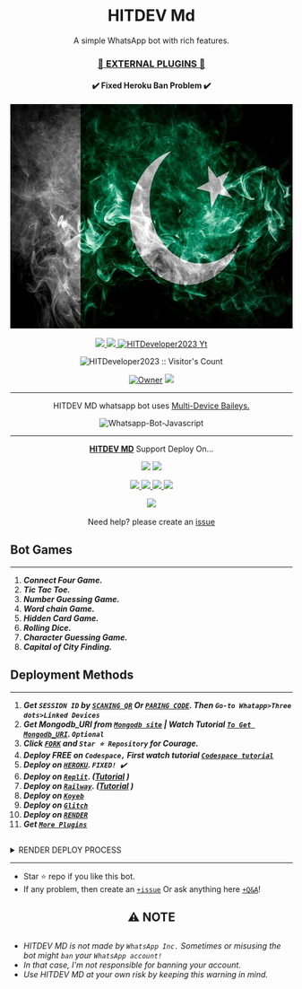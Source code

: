  <h1 align="center"> HITDEV Md </h1> 
<p align="center"> A simple WhatsApp bot with rich features. </p>

 
<h3 align="center"> <a href="https://github.com/HITDeveloper2023/HITDEV-MD-Media">🍫 EXTERNAL PLUGINS 🍫</a></h3> 

<h4 align="center"> ✔️ Fixed Heroku Ban Problem ✔️</h4> 


<p align="center">
  <a href="https://youtube.com/@hitdeveloper2023">
    <img alt="HITDEV MD" height="400" src="/lib/assets/pk.jpg">
  </a>
</p>
    
   
   
<p align="center">
   <a href="https://github.com/HITDeveloper2023/HITDEV-MD/fork">
    <img src="https://img.shields.io/github/forks/HITDeveloper2023/HITDEV-MD?style=flat-square&logo=github&color=darkred">
   </a>
  <a href="https://github.com/HITDeveloper2023/HITDEV-MD/stargazers"> 
     <img src="https://img.shields.io/github/stars/HITDeveloper2023/HITDEV-MD?style=flat-square&logo=github&color=darkred">
 </a>



  <a aria-label="HITDEV_Md is free to use" href="https://youtube.com/@hitdeveloper2023" target="_blank">
    <img alt="HITDeveloper2023 Yt" src="https://img.shields.io/youtube/channel/subscribers/UCU071AMRqcd5mfTdCgJFwPg" target="_blank" />
  </a>

</p>
<p align="center"><img src="https://profile-counter.glitch.me/{HITDeveloper2023}/count.svg" alt="HITDeveloper2023 :: Visitor's Count" /></p>

<p align="center">

 <a href="https://github.com/HITDeveloper2023">
 <img title="Owner" src="https://img.shields.io/badge/HITDeveloper2023-darkred?style=flat-square&logo=github&label=owner"></a>
   <a href="https://github.com/HITDeveloper2023">
    <img src="https://img.shields.io/github/followers/HITDeveloper2023?style=flat-square&logo=github&color=darkred">
  </a>
  

 
 </p>





---




<p align="center"> HITDEV MD whatsapp bot uses
  <a href="https://github.com/adiwajshing/Baileys">Multi-Device Baileys.</a>
</p>
<p align="center">
  <img title="Whatsapp-Bot-Javascript" src="https://img.shields.io/badge/Javascript-363303?style=for-the-badge&logo=javascript&logoColor=c6c631"></img>
</p>

---

<p align="center">
  <a href="https://github.com/HITDeveloper2023/HITDEV-MD"><b>HITDEV MD</b></a> Support Deploy On...
</p>

<p align="center">
  <a href="https://github.com/HITDeveloper2023/HITDEV-MD/blob/main/temp/deploy-on-vps.md"><img src="https://img.shields.io/badge/self hosting-3d1513?style=for-the-badge&logo=serverless&logoColor=FD5750"></a>
  <a href="https://suhail-web01.vercel.app/deploy?platform=railway"><img src="https://img.shields.io/badge/railway-3e164f?style=for-the-badge&logo=railway&logoColor=0B0D0E"></a>
</p>
<p align="center">
  <a href="https://suhail-web01.vercel.app/deploy?platform=heroku"> <img src="https://img.shields.io/badge/heroku-9d7acc?style=for-the-badge&logo=heroku&logoColor=430098"> </a>
  <a href="https://suhail-web01.vercel.app/deploy?platform=repl"  > <img src="https://img.shields.io/badge/replit-253c99?style=for-the-badge&logo=replit&logoColor=F26207"> </a>
  <a href="https://suhail-web01.vercel.app/deploy?platform=koyed" > <img src="https://img.shields.io/badge/koyeb-033604?style=for-the-badge&logo=koyeb&logoColor=white">    </a>
 <a href="https://suhail-web01.vercel.app/deploy?platform=glitch" > <img src="https://img.shields.io/badge/glitch-033604?style=for-the-badge&logo=glitch&logoColor=darkred"></a>
</p>
<p align="center">
  <a href="https://youtu.be/3NdJb6_1cJM"><img src="https://img.shields.io/badge/CodeSpace-green?colorA=%23ff000&colorB=%23017e40&style=for-the-badge&logo=git&logoColor=white"></a>
</p>
<p align="center">Need help? please create an <a href="https://github.com/HITDeveloper2023/HITDEV-MD/issues">issue</a></p>

 



## Bot Games
---
1. ***Connect Four Game.***
2.  ***Tic Tac Toe.***
3.  ***Number Guessing Game.***
4.  ***Word chain Game.***
5.  ***Hidden Card Game.***
6.  ***Rolling Dice.***
7.  ***Character Guessing Game.***
8.  ***Capital of City Finding.***
##


 




    
   
## Deployment Methods
---
1.  ***Get `SESSION ID` by [`SCANING QR`](https://suhail-md-vtsf.onrender.com/) Or [`PARING CODE`](https://suhail-md-vtsf.onrender.com/code). Then `Go-to Whatapp>Three dots>Linked Devices`***
2.  ***Get Mongodb_URI from [`Mongodb site`](https://www.mongodb.com/) | Watch Tutorial [`To Get Mongodb_URI`](https://youtu.be/4YEUtGlqkl4). `Optional`***
3.  ***Click [`FORK`](https://github.com/HITDeveloper2023/HITDEV-MD/fork) and `Star ⭐ Repository` for Courage.***
4.  ***Deploy FREE on `Codespace,` First watch tutorial [`Codespace tutorial`](https://youtu.be/3NdJb6_1cJM)***
5.  ***Deploy on [`HEROKU`](https://suhail-web01.vercel.app/deploy?platform=suhail).  `FIXED! ✔️`***
6.  ***Deploy on [`Replit`](https://suhail-web01.vercel.app/deploy?platform=repl). ([Tutorial](https://youtu.be/hPXU9OjMryQ) )***
7.  ***Deploy on [`Railway`](https://suhail-web01.vercel.app/deploy?platform=railway). ([Tutorial](https://youtu.be/iGVdsK4qmcc) )***
8.  ***Deploy on [`Koyeb`](https://suhail-web01.vercel.app/deploy?platform=koyeb)***
9. ***Deploy on [`Glitch`](https://suhail-web01.vercel.app/deploy?platform=glitch)***
10. ***Deploy on [`RENDER`](https://suhail-web01.vercel.app/deploy?on=render)***
10. ***Get [`More Plugins`](https://github.com/HITDeveloper2023/HITDEV-MD-Media)***
##

 <details close>
<summary>RENDER DEPLOY PROCESS</summary>
   
    1: Click "NEW".
    2: Select "Web Service".
    3: Click "Build and deploy from a Git repository".
    4: Now Choose this forked git repo from list.
    5: And JUST CLICK "Connect". 
   </details>


---


- Star ⭐ repo if you like this bot.
- If any problem, then create an [`+issue`](https://github.com/HITDeveloper2023/HITDEV-MD/issues/new) Or ask anything here [`+Q&A`](https://github.com/HITDeveloper2023/HITDEV-MD/discussions/new?category=q-a)!




<h2 align="center"> ⚠️ NOTE  </h2>

   
## 

- *HITDEV MD is not made by `WhatsApp Inc.` Sometimes or misusing the bot might `ban` your `WhatsApp account!`*
- *In that case, I'm not responsible for banning your account.*
- *Use HITDEV MD at your own risk by keeping this warning in mind.*

